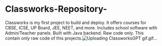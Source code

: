 # Classworks-Repository-
Classworks is my first project to build and deploy. It offers courses for CBSE, ICSE, UP Board, JEE, NEET, and more. Includes school software with Admin/Teacher panels. Built with Java backend. Raw code only. This contain only raw code of this projects.![Uploading ClassworksGPT gif.gif…]()

